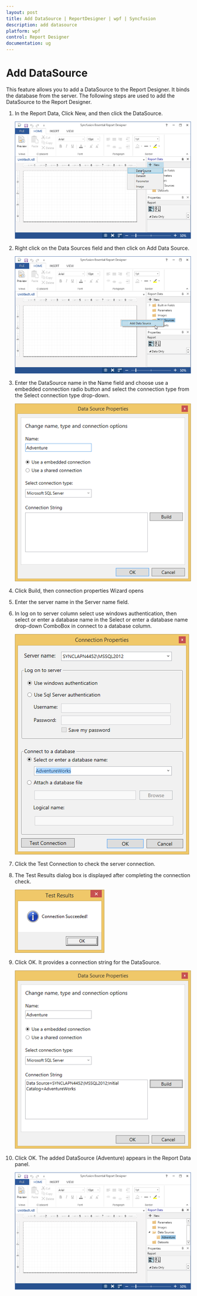 ```yaml
---
layout: post
title: Add DataSource | ReportDesigner | wpf | Syncfusion
description: add datasource
platform: wpf
control: Report Designer
documentation: ug
---
```


# Add DataSource

This feature allows you to add a DataSource to the Report Designer. It binds the database from the server. The following steps are used to add the DataSource to the Report Designer.

1. In the Report Data, Click New, and then click the DataSource.

   ![](Add-DataSource_images/Add-DataSource_img1.png)

2. Right click on the Data Sources field and then click on Add Data Source.
   
   ![](Add-DataSource_images/Add-DataSource_img2.png)

3. Enter the DataSource name in the Name field and choose use a embedded connection radio button and select the connection type from the Select connection type drop-down.

   ![](Add-DataSource_images/Add-DataSource_img3.png)

4. Click Build, then connection properties Wizard opens

5. Enter the server name in the Server name field. 

6. In log on to server column select use windows authentication, then select or enter a database name in the Select or enter a database name drop-down ComboBox in connect to a database column.

   ![](Add-DataSource_images/Add-DataSource_img4.png)
   
7. Click the Test Connection to check the server connection.

8. The Test Results dialog box is displayed after completing the connection check.

   ![](Add-DataSource_images/Add-DataSource_img5.png)

9. Click OK. It provides a connection string for the DataSource. 

    ![](Add-DataSource_images/Add-DataSource_img6.png)

10. Click OK. The added DataSource (Adventure) appears in the Report Data panel.

    ![](Add-DataSource_images/Add-DataSource_img7.png)